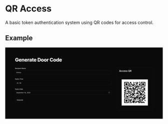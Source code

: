 # QR Access

A basic token authentication system using QR codes for access control.

## Example

![Example QR Code](docs/web.png)
